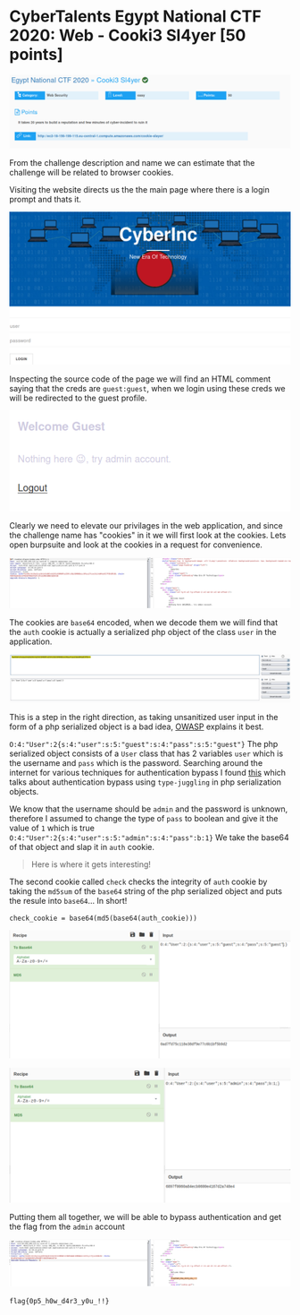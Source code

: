 # CyberTalents Egypt National CTF 2020: Web - Cooki3 Sl4yer [50 points]

![img](https://github.com/FreezeLuiz/CTF-Writeups/blob/master/Web/images/Cybertalents/cookie_slayer-description.PNG "Description")

From the challenge description and name we can estimate that the challenge will be related to browser cookies. 

Visiting the website directs us the the main page where there is a login prompt and thats it. 

![img](https://github.com/FreezeLuiz/CTF-Writeups/blob/master/Web/images/Cybertalents/cookie_slayer-mainpage.PNG "Main Page")

Inspecting the source code of the page we will find an HTML comment saying that the creds are `guest:guest`, when we login using these creds we will be redirected to the guest profile.

![img](https://github.com/FreezeLuiz/CTF-Writeups/blob/master/Web/images/Cybertalents/cookie_slayer-guest-login.PNG "Guest Account")

Clearly we need to elevate our privilages in the web application, and since the challenge name has "cookies" in it we will first look at the cookies. Lets open burpsuite and look at the cookies in a request for convenience.

![img](https://github.com/FreezeLuiz/CTF-Writeups/blob/master/Web/images/Cybertalents/cookie_slayer-cookie-firsst-look.PNG "First Look at Cookies")

The cookies are `base64` encoded, when we decode them we will find that the `auth` cookie is actually a serialized php object of the class `user` in the application. 

![img](https://github.com/FreezeLuiz/CTF-Writeups/blob/master/Web/images/Cybertalents/cookie_slayer-second-look-at-cookie.PNG "Auth Cookie")

This is a step in the right direction, as taking unsanitized user input in the form of a php serialized object is a bad idea, [OWASP](https://owasp.org/www-community/vulnerabilities/PHP_Object_Injection) explains it best.

`O:4:"User":2{s:4:"user":s:5:"guest":s:4:"pass":s:5:"guest"}` The php serialized object consists of a `User` class that has 2 variables `user` which is the username and `pass` which is the password. Searching around the internet for various techniques for authentication bypass I found [this](https://github.com/swisskyrepo/PayloadsAllTheThings/blob/master/Insecure%20Deserialization/PHP.md#type-juggling) which talks about authentication bypass using `type-juggling` in php serialization objects. 

We know that the username should be `admin` and the password is unknown, therefore I assumed to change the type of `pass` to boolean and give it the value of `1` which is true `O:4:"User":2{s:4:"user":s:5:"admin":s:4:"pass":b:1}` We take the base64 of that object and slap it in `auth` cookie. 

>Here is where it gets interesting!

The second cookie called `check` checks the integrity of `auth` cookie by taking the `md5sum` of the `base64` string of the php serialized object and puts the resule into `base64`... In short!

```
check_cookie = base64(md5(base64(auth_cookie)))
```

![img](https://github.com/FreezeLuiz/CTF-Writeups/blob/master/Web/images/Cybertalents/cookie_slayer-check-cookie2.PNG "Check Cookie")

![img](https://github.com/FreezeLuiz/CTF-Writeups/blob/master/Web/images/Cybertalents/cookie_slayer-check-cookie-answer.PNG "New Check Cookie")

Putting them all together, we will be able to bypass authentication and get the flag from the `admin` account

![img](https://github.com/FreezeLuiz/CTF-Writeups/blob/master/Web/images/Cybertalents/cookie_slayer-flag.PNG "flag achieved!")

`flag{0p5_h0w_d4r3_y0u_!!}`
